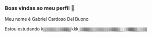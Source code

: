 ### Boas vindas ao meu perfil 🚙

Meu nome é Gabriel Cardoso Del Buono

Estou estudando
kjjjjjjjjjjjjjjjjjjjjjjjjjjkkkjjjjjjjjjjjjjjjjjjjjjjjjjjjjjjjjjjjjjjjjjjjjjjjjjjjjjjjjjjjjjjjj
